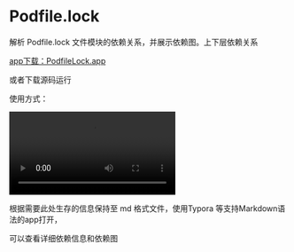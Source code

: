 # Podfile.lock
解析 Podfile.lock 文件模块的依赖关系，并展示依赖图。上下层依赖关系

[app下载：PodfileLock.app](source/PodfileLock.app.zip)

或者下载源码运行



使用方式：

![使用方式](source/usagevideo.mp4)



根据需要此处生存的信息保持至 md 格式文件，使用Typora 等支持Markdown语法的app打开，

可以查看详细依赖信息和依赖图
